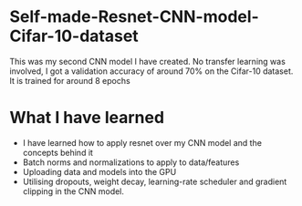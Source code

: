 # Self-made-Resnet-CNN-model-Cifar-10-dataset
This was my second CNN model I have created. No transfer learning was involved, I got a validation accuracy of around 70% on the Cifar-10 dataset. It is trained for around 8 epochs
# What I have learned
- I have learned how to apply resnet over my CNN model and the concepts behind it
- Batch norms and normalizations to apply to data/features
- Uploading data and models into the GPU
- Utilising dropouts, weight decay, learning-rate scheduler and gradient clipping in the CNN model.
